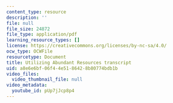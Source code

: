 ```yaml
---
content_type: resource
description: ''
file: null
file_size: 24872
file_type: application/pdf
learning_resource_types: []
license: https://creativecommons.org/licenses/by-nc-sa/4.0/
ocw_type: OCWFile
resourcetype: Document
title: Utilizing Abundant Resources transcript
uid: a8e6e6bf-06f4-4e51-8642-8b80774bdb1b
video_files:
  video_thumbnail_file: null
video_metadata:
  youtube_id: pUp7jJcp8p4
---
```

